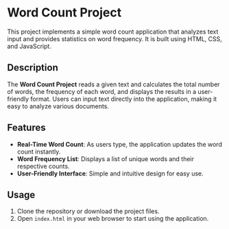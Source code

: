 # Word Count Project

This project implements a simple word count application that analyzes text input and provides statistics on word frequency. It is built using HTML, CSS, and JavaScript.

## Description

The **Word Count Project** reads a given text and calculates the total number of words, the frequency of each word, and displays the results in a user-friendly format. Users can input text directly into the application, making it easy to analyze various documents.

## Features

- **Real-Time Word Count**: As users type, the application updates the word count instantly.
- **Word Frequency List**: Displays a list of unique words and their respective counts.
- **User-Friendly Interface**: Simple and intuitive design for easy use.

## Usage

1. Clone the repository or download the project files.
2. Open `index.html` in your web browser to start using the application.
